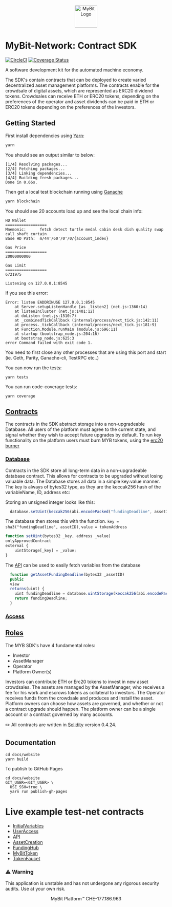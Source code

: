 <p align="center">
  <a href="https://mybit.io/">
    <img alt="MyBit Logo" src="https://files.mybit.io/favicons/favicon-96x96.png" width="70">
  </a>
</p>



# MyBit-Network: Contract SDK
[![CircleCI](https://circleci.com/gh/MyBitFoundation/MyBit-Network.tech.svg?style=shield)](https://circleci.com/gh/MyBitFoundation/MyBit-Network.tech) [![Coverage Status](https://coveralls.io/repos/github/MyBitFoundation/MyBit-Network.tech/badge.svg)](https://coveralls.io/github/MyBitFoundation/MyBit-Network.tech)

A software development kit for the automated machine economy.

The SDK's contain contracts that can be deployed to create varied decentralized asset management platforms. The contracts enable for the crowdsale of digital assets, which are represented as ERC20 dividend tokens. Crowdsales can receive ETH or ERC20 tokens, depending on the preferences of the operator and asset dividends can be paid in ETH or ERC20 tokens depending on the preferences of the investors.


## Getting Started
First install dependencies using [Yarn](https://yarnpkg.com/lang/en/docs/install/#debian-stable):

```bash
yarn
```

You should see an output similar to below:

```
[1/4] Resolving packages...
[2/4] Fetching packages...
[3/4] Linking dependencies...
[4/4] Building fresh packages...
Done in 0.66s.
```

Then get a local test blockchain running using [Ganache](https://truffleframework.com/ganache)

```bash
yarn blockchain
````

You should see 20 accounts load up and see the local chain info:

```
HD Wallet
==================
Mnemonic:      fetch detect turtle medal cabin desk dish quality swap call shaft curtain
Base HD Path:  m/44'/60'/0'/0/{account_index}

Gas Price
==================
20000000000

Gas Limit
==================
6721975

Listening on 127.0.0.1:8545
```


If you see this error:

```
Error: listen EADDRINUSE 127.0.0.1:8545
    at Server.setupListenHandle [as _listen2] (net.js:1360:14)
    at listenInCluster (net.js:1401:12)
    at doListen (net.js:1510:7)
    at _combinedTickCallback (internal/process/next_tick.js:142:11)
    at process._tickCallback (internal/process/next_tick.js:181:9)
    at Function.Module.runMain (module.js:696:11)
    at startup (bootstrap_node.js:204:16)
    at bootstrap_node.js:625:3
error Command failed with exit code 1.
```
You need to first close any other processes that are using this port and start (ie. Geth, Parity, Ganache-cli, TestRPC etc..)


You can now run the tests:
```
yarn tests
```

You can run code-coverage tests:
```
yarn coverage
```

## [Contracts](contracts)
The contracts in the SDK abstract storage into a non-upgradeable Database. All users of the platform must agree to the current state, and signal whether they wish to accept future upgrades by default. To run key functionality on the platform users must burn MYB tokens, using the [erc20 burner](contracts/access/ERC20Burner.sol)

### [Database](contracts/database)
Contracts in the SDK store all long-term data in a non-upgradeable database contract. This allows for contracts to be upgraded without losing valuable data. The Database stores all data in a simple key:value manner. The key is always of bytes32 type, as they are the keccak256 hash of the variableName, ID, address etc:

Storing an unsigned integer looks like this:
```javascript
  database.setUint(keccak256(abi.encodePacked("fundingDeadline", assetID)), 20000000);
```

The database then stores this with the function. `key = sha3("fundingDeadline", assetID)`, `value = tokenAddress`
```javascript
function setUint(bytes32 _key, address _value)
onlyApprovedContract
external {
    uintStorage[_key] = _value;
}
```

The [API](contracts/database/API.sol) can be used to easily fetch variables from the database
```javascript
  function getAssetFundingDeadline(bytes32 _assetID)
  public
  view
  returns(uint) {
    uint fundingDeadline = database.uintStorage(keccak256(abi.encodePacked("fundingDeadline", _assetID)));
    return fundingDeadline;
  }
```

### [Access](contracts/access)


## [Roles](contracts/roles)
The MYB SDK's have 4 fundamental roles:

* Investor
* AssetManager
* Operator
* Platform Owner(s)

Investors can contribute ETH or Erc20 tokens to invest in new asset crowdsales. The assets are managed by the AssetManager, who receives a fee for his work and escrows tokens as collateral to investors. The Operator receives funds from the crowdsale and produces and install the asset. Platform owners can choose how assets are governed, and whether or not a contract upgrade should happen. The platform owner can be a single account or a contract governed by many accounts.



✏️ All contracts are written in [Solidity](https://solidity.readthedocs.io/en/v0.4.24/) version 0.4.24.





## Documentation

```
cd docs/website
yarn build
```

To publish to GitHub Pages

```
cd docs/website
GIT_USER=<GIT_USER> \
  USE_SSH=true \
  yarn run publish-gh-pages
```


# Live example test-net contracts
* [InitialVariables](https://ropsten.etherscan.io/address/0x9e6606dedcf9d4960f8652abe2d624a048231841#code)
* [UserAccess](https://ropsten.etherscan.io/address/0xb14c50bb7530c71e14f28498bad1f65d10b5b3a9#code)
* [API](https://ropsten.etherscan.io/address/0x139ebd700b089f51a9dd90c0403e5326b1426f3b#code)
* [AssetCreation](https://ropsten.etherscan.io/address/0x011d426358f1982e327648506d3fdae01d054297#code)
* [FundingHub](https://ropsten.etherscan.io/address/0xb94bd7c5ca000beeff27db7cebb9c03749901f19#code)
* [MyBitToken](https://ropsten.etherscan.io/address/0xbb07c8c6e7cd15e2e6f944a5c2cac056c5476151#code)
* [TokenFaucet](https://ropsten.etherscan.io/address/0x564a7464b6ea98259aae1ad4aa8a11ca9b502cf8#code)

### ⚠️ Warning
This application is unstable and has not undergone any rigorous security audits. Use at your own risk.


<p align="center">
MyBit Platform™ CHE-177.186.963<br/>
</p>
